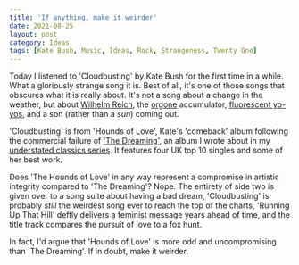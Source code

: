 ```yaml
---
title: 'If anything, make it weirder'
date: 2021-08-25
layout: post
category: Ideas
tags: [Kate Bush, Music, Ideas, Rock, Strangeness, Twenty One]
---
```


Today I listened to 'Cloudbusting' by Kate Bush for the first time in a while. What a gloriously strange song it is. Best of all, it's one of those songs that obscures what it is really about. It's not a song about a change in the weather, but about [Wilhelm Reich][1], the [orgone][2] accumulator, [fluorescent yo-yos][3], and a son (rather than a *sun*) coming out.  

'Cloudbusting' is from 'Hounds of Love', Kate's 'comeback' album following the commercial failure of ['The Dreaming'][4], an album I wrote about in my [understated classics series][5]. It features four UK top 10 singles and some of her best work.

Does 'The Hounds of Love' in any way represent a compromise in artistic integrity compared to 'The Dreaming'? Nope. The entirety of  side two is given over to a song suite about having a bad dream, 'Cloudbusting' is probably *still* the weirdest song ever to reach the top of the charts, 'Running Up That Hill' deftly delivers a feminist message years ahead of time, and  the title track compares the pursuit of love to a fox hunt.

In fact, I'd argue that 'Hounds of Love' is more odd and uncompromising than 'The Dreaming'. If in doubt, make it weirder.

[1]:	https://wilhelmreichmuseum.org/about/biography-of-wilhelm-reich/
[2]:	https://en.wikipedia.org/wiki/Orgone
[3]:	https://www.cultofweird.com/medical/radium-girls/
[4]:	https://mattischrome.com/understated-classics-19
[5]:	https://mattischrome.com/tag/understated%20classics/